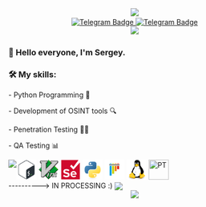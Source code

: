 <div id="header" align="center">
  <img src="https://media2.giphy.com/media/3kPDmoWdBpQPNhCnUG/giphy.gif?cid=ecf05e47s0pqlpkdpk7ud807xknuvmsiuxikthh5xgjyqtk2&rid=giphy.gif&ct=s" width="150"/>
  <div id="badges">
  <a href="https://t.me/niko13teen">
    <img src="https://img.shields.io/badge/Telegram_Author-blue?style=for-the-badge&logo=telegram&logoColor=white" alt="Telegram Badge"/>
  </a>
  <a href="https://t.me/niko13teen_channel">
    <img src="https://img.shields.io/badge/Telegram_Channel-red?style=for-the-badge&logo=telegram&logoColor=white" alt="Telegram Badge"/>
  </a>
</div>
  <img src="https://komarev.com/ghpvc/?username=niko13teen&style=flat-square&color=red">  
  <div>
    <div align="left">
      <h3> 💬 Hello everyone, I'm Sergey. </h3>
      <h3> 🛠 My skills: </h3> 
      <p> - Python Programming 📘</p>
      <P> - Development of OSINT tools 🔍 </P>
      <p> - Penetration Testing 👨‍💻 </p>
      <p> - QA Testing 📊 </p>
        <img src="https://github.com/devicons/devicon/blob/master/icons/bash/bash-original.svg" title="Bash" **alt="BAsh" width="40" height="40"/>
        <img src="https://github.com/devicons/devicon/blob/master/icons/vim/vim-original.svg" title="Vim" **alt="Vim" width="40" height="40"/>
        <img src="https://github.com/devicons/devicon/blob/master/icons/selenium/selenium-original.svg" title="SE" **alt="SE" width="40" height="40"/>
        <img src="https://github.com/devicons/devicon/blob/master/icons/python/python-original.svg" title="Python" **alt="Python" width="40" height="40"/>
        <img src="https://github.com/devicons/devicon/blob/master/icons/pytest/pytest-original.svg" title="pytest" **alt="pytest" width="40" height="40"/>
        <img src="https://github.com/devicons/devicon/blob/master/icons/linux/linux-original.svg" title="linux" **alt="linux" width="40" height="40"/>
        <img src="https://cdn-icons-png.flaticon.com/512/1313/1313837.png" title="PT" **alt="PT" width="40" height="40"/>
        <img src="https://www.codewars.com/users/Niko13teen/badges/large" align="left">
        <br>----------> IN PROCESSING :)                 <img src='https://img.shields.io/badge/dynamic/json?style=for-the-badge&labelColor=black&color=%23ffa116&label=LeetCode%2Frating&query=ranking&url=https%3A%2F%2Fleetcode-badge.vercel.app%2Fapi%2Fusers%2Fniko13teen&logo=leetcode&logoColor=yellow' align='center'>
    </div>
    <a href="https://git.io/streak-stats"><img src="http://github-readme-streak-stats.herokuapp.com?user=niko13teen&theme=github-dark&hide_border=true&locale=ru&date_format=%5BY.%5Dn.j"/></a>
  </div>
  <div>
    </div>
</div>
